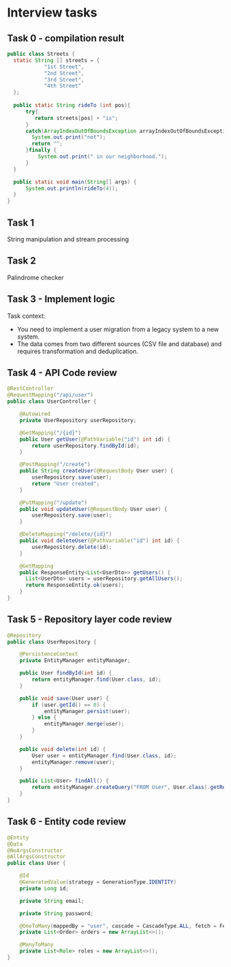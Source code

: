 # Interview tasks

## Task 0 - compilation result

```java
public class Streets {
  static String [] streets = {
            "1st Street",
            "2nd Street",
            "3rd Street",
            "4th Street"
  };
  
  public static String rideTo (int pos){
      try{
         return streets[pos] + "is";
      }
      catch(ArrayIndexOutOfBoundsException arrayIndexOutOfBoundsException){
        System.out.print("not");
        return "";
      }finally {
          System.out.print(" in our neighborhood.");
      }
  }

  public static void main(String[] args) {
      System.out.println(rideTo(4));
  }
}
```

## Task 1
String manipulation and stream processing

## Task 2
Palindrome checker

## Task 3 - Implement logic

Task context:
- You need to implement a user migration from a legacy system to a new system. 
- The data comes from two different sources (CSV file and database) and requires transformation and deduplication.


## Task 4 -  API Code review


```java
@RestController
@RequestMapping("/api/user")
public class UserController {

    @Autowired
    private UserRepository userRepository;

    @GetMapping("/{id}")
    public User getUser(@PathVariable("id") int id) {
        return userRepository.findById(id);
    }

    @PostMapping("/create")
    public String createUser(@RequestBody User user) {
        userRepository.save(user);
        return "User created";
    }

    @PutMapping("/update")
    public void updateUser(@RequestBody User user) {
        userRepository.save(user);
    }

    @DeleteMapping("/delete/{id}")
    public void deleteUser(@PathVariable("id") int id) {
        userRepository.delete(id);
    }

    @GetMapping
    public ResponseEntity<List<UserDto>> getUsers() {
      List<UserDto> users = userRepository.getAllUsers();
      return ResponseEntity.ok(users);
    }
}
```

## Task 5 - Repository layer code review


```java
@Repository
public class UserRepository {

    @PersistenceContext
    private EntityManager entityManager;

    public User findById(int id) {
        return entityManager.find(User.class, id);
    }

    public void save(User user) {
        if (user.getId() == 0) {
            entityManager.persist(user);
        } else {
            entityManager.merge(user);
        }
    }

    public void delete(int id) {
        User user = entityManager.find(User.class, id);
        entityManager.remove(user);
    }

    public List<User> findAll() {
        return entityManager.createQuery("FROM User", User.class).getResultList();
    }
}
```
## Task 6 - Entity code review

```java
@Entity
@Data
@NoArgsConstructor
@AllArgsConstructor
public class User {

    @Id
    @GeneratedValue(strategy = GenerationType.IDENTITY)
    private Long id;

    private String email;

    private String password;

    @OneToMany(mappedBy = "user", cascade = CascadeType.ALL, fetch = FetchType.EAGER)
    private List<Order> orders = new ArrayList<>();

    @ManyToMany
    private List<Role> roles = new ArrayList<>();
}
```

